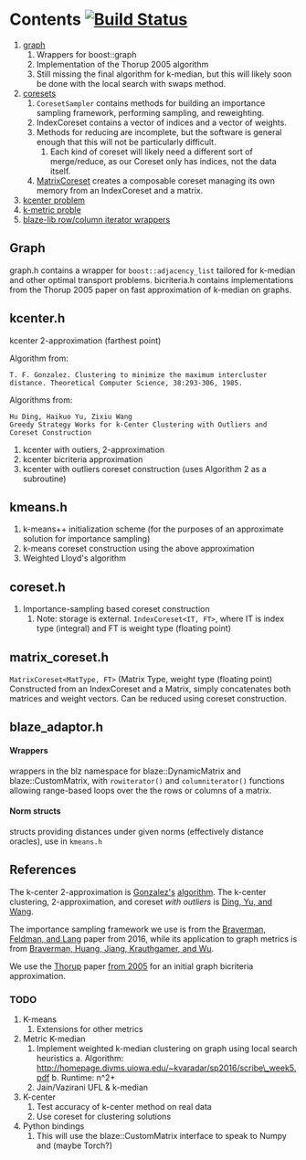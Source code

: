 # Contents [![Build Status](https://travis-ci.com/dnbaker/fgc.svg?token=nzWL3kpck4ymqu9SdesD&branch=master)](https://travis-ci.com/dnbaker/fgc)

1. [graph](#Graph)
    1. Wrappers for boost::graph
    2. Implementation of the Thorup 2005 algorithm
      1. Still missing the final algorithm for k-median, but this will likely soon be done with the local search with swaps method.
2. [coresets](#coreseth)
    1. `CoresetSampler` contains methods for building an importance sampling framework, performing sampling, and reweighting.
    2. IndexCoreset contains a vector of indices and a vector of weights.
    3. Methods for reducing are incomplete, but the software is general enough that this will not be particularly difficult.
        1. Each kind of coreset will likely need a different sort of merge/reduce, as our Coreset only has indices, not the data itself.
    4. [MatrixCoreset](#matrix_coreseth) creates a composable coreset managing its own memory from an IndexCoreset and a matrix.
3. [kcenter problem](#kcenterh)
4. [k-metric proble](#kmeansh)
5. [blaze-lib row/column iterator wrappers](#blaze_adaptorh)



## Graph

graph.h contains a wrapper for `boost::adjacency_list` tailored for k-median and other optimal transport problems.
bicriteria.h contains implementations from the Thorup 2005 paper on fast approximation of k-median on graphs.

## kcenter.h

kcenter 2-approximation (farthest point)

Algorithm from:
```
T. F. Gonzalez. Clustering to minimize the maximum intercluster distance. Theoretical Computer Science, 38:293-306, 1985.
```

Algorithms from:
```
Hu Ding, Haikuo Yu, Zixiu Wang  
Greedy Strategy Works for k-Center Clustering with Outliers and Coreset Construction                
```
1. kcenter with outiers, 2-approximation
2. kcenter bicriteria approximation
3. kcenter with outliers coreset construction (uses Algorithm 2 as a subroutine)

## kmeans.h

1. k-means++ initialization scheme (for the purposes of an approximate solution for importance sampling)
2. k-means coreset construction using the above approximation
3. Weighted Lloyd's algorithm


## coreset.h

1. Importance-sampling based coreset construction
    1. Note: storage is external.
`IndexCoreset<IT, FT>`, where IT is index type (integral) and FT is weight type (floating point)

## matrix\_coreset.h

`MatrixCoreset<MatType, FT>` (Matrix Type, weight type (floating point)
Constructed from an IndexCoreset and a Matrix, simply concatenates both matrices and weight vectors.
Can be reduced using coreset construction.

## blaze\_adaptor.h

#### Wrappers
wrappers in the blz namespace for blaze::DynamicMatrix and blaze::CustomMatrix, with `rowiterator()` and `columniterator()`
functions allowing range-based loops over the the rows or columns of a matrix.

#### Norm structs
structs providing distances under given norms (effectively distance oracles), use in `kmeans.h`


## References

The k-center 2-approximation is [Gonzalez's](https://www.sciencedirect.com/science/article/pii/0304397585902245)
[algorithm](https://sci-hub.se/10.1016/0304-3975\(85\)90224-5).
The k-center clustering, 2-approximation, and coreset *with outliers* is [Ding, Yu, and Wang](https://arxiv.org/abs/1901.08219).

The importance sampling framework we use is from the [Braverman, Feldman, and Lang](https://arxiv.org/abs/1612.00889) paper from 2016,
while its application to graph metrics is from [Braverman, Huang, Jiang, Krauthgamer, and Wu](https://arxiv.org/abs/1907.04733).

We use the [Thorup](https://epubs.siam.org/doi/pdf/10.1137/S0097539701388884) paper [from 2005](https://sci-hub.se/10.1137/s0097539701388884)
for an initial graph bicriteria approximation.

### TODO

1. K-means
    1. Extensions for other metrics
2. Metric K-median
    1. Implement weighted k-median clustering on graph using local search heuristics
        a. Algorithm: http://homepage.divms.uiowa.edu/~kvaradar/sp2016/scribe\_week5.pdf
        b. Runtime: n^2+
    2. Jain/Vazirani UFL & k-median
3. K-center
    1. Test accuracy of k-center method on real data
    2. Use coreset for clustering solutions
4. Python bindings
    1. This will use the blaze::CustomMatrix interface to speak to Numpy and (maybe Torch?)
